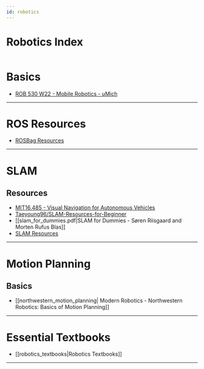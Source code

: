 ```yaml
---
id: robotics
---
```


# Robotics Index

```table-of-contents
```

# Basics
- [ROB 530 W22 - Mobile Robotics - uMich](https://youtube.com/playlist?list=PLdMorpQLjeXmbFaVku4JdjmQByHHqTd1F&si=9wCuuhWIk-P6_o--)

---

# ROS Resources

- [ROSBag Resources](https://gist.github.com/kscottz/bf38cfd7508928c5bed0c07ecc326d5f)

---
# SLAM
## Resources
- [MIT16.485 - Visual Navigation for Autonomous Vehicles](https://vnav.mit.edu/)
- [Taeyoung96/SLAM-Resources-for-Beginner](https://github.com/Taeyoung96/SLAM-Resources-for-Beginner)
- [[slam_for_dummies.pdf|SLAM for Dummies - Søren Riisgaard and Morten Rufus Blas]]
- [SLAM Resources](https://gist.github.com/kscottz/9c787afebea8429c4d396a170042362e)
---
# Motion Planning
## Basics

- [[northwestern_motion_planning| Modern Robotics - Northwestern Robotics: Basics of Motion Planning]]
---
# Essential Textbooks
- [[robotics_textbooks|Robotics Textbooks]]
---